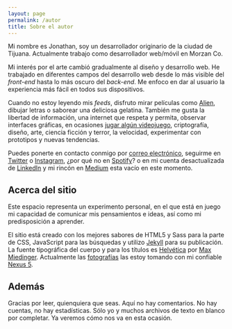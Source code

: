 ```yaml
---
layout: page
permalink: /autor
title: Sobre el autor
---
```


<p class="lead">Mi nombre es Jonathan, soy un desarrollador originario de la ciudad de Tijuana. Actualmente trabajo como desarrollador web/móvil en Morzan Co.</p>

Mi interés por el arte cambió gradualmente al diseño y desarrollo web. <!--, antes de asentarme finalmente en el diseño y desarrollo de videojuegos.--> He trabajado en diferentes campos del desarrollo web desde lo más visible del *front-end* hasta lo más oscuro del *back-end*. Me enfoco en dar al usuario la experiencia más fácil en todos sus dispositivos.

Cuando no estoy leyendo mis *feeds*, disfruto mirar películas como [Alien][alien], dibujar letras o saborear una deliciosa gelatina. También me gusta la libertad de información, una internet que respeta y permita, observar interfaces gráficas, en ocasiones [jugar algún videojuego][jugar-algun-videojuego], criptografía, diseño, arte, ciencia ficción y terror, la velocidad, experimentar con prototipos y nuevas tendencias.

Puedes ponerte en contacto conmigo por <a href="mailto:{{ site.email }}">correo electrónico</a>, seguirme en <a href="https://twitter.com/{{ site.twitter_username }}" target="_blank">Twitter</a> o <a href="https://www.instagram.com/{{ site.instagram_username }}" target="_blank">Instagram</a>, ¿por qué no en <a href="https://open.spotify.com/user/{{ site.spotify_username }}" target="_blank">Spotify</a>? o en mi cuenta desactualizada de <a href="https://www.linkedin.com/in/{{ site.linkedin_username }}" target="_blank">LinkedIn</a> y mi rincón en <a href="https://medium.com/@{{ site.medium_username }}" target="_blank">Medium</a> esta vacío en este momento.

## Acerca del sitio

Este espacio representa un experimento personal, en el que está en juego mi capacidad de comunicar mis pensamientos e ideas, así como mi predisposición a aprender.

El sitio está creado con los mejores sabores de HTML5 y Sass para la parte de CSS, JavaScript para las búsquedas y utilizo [Jekyll][jekyll] para su publicación. La fuente tipográfica del cuerpo y para los títulos es [Helvética][helvetica] por [Max Miedinger][max-miedinger]. Actualmente las <a href="https://www.flickr.com/photos/@{{ site.flickr_username }}" target="_blank">fotografías</a> las estoy tomando con mi confiable [Nexus 5][nexus-5].

## Además

Gracias por leer, quienquiera que seas. Aquí no hay comentarios. No hay cuentas, no hay estadísticas. Sólo yo y muchos archivos de texto en blanco por completar. Ya veremos cómo nos va en esta ocasión.

[alien]: /2016/11/19/la-tipografia-de-alien
[jugar-algun-videojuego]: http://steamcommunity.com/id/jonathanzuniga/
[jekyll]: https://jekyllrb.com/
[helvetica]: https://es.wikipedia.org/wiki/Helvética
[max-miedinger]: https://es.wikipedia.org/wiki/Max_Miedinger
[nexus-5]: https://web.archive.org/web/20150905053915/http://www.google.com/nexus/5/
